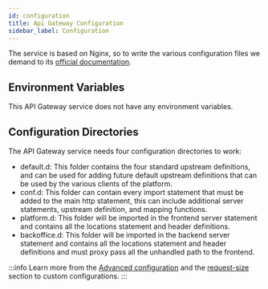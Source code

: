 ```yaml
---
id: configuration
title: Api Gateway Configuration
sidebar_label: Configuration
---
```

The service is based on Nginx, so to write the various configuration files we demand to its [official documentation](https://nginx.org/en/docs/).  

## Environment Variables

This API Gateway service does not have any environment variables.

## Configuration Directories

The API Gateway service needs four configuration directories to work:

- default.d: This folder contains the four standard upstream definitions, and can be used for adding future
    default upstream definitions that can be used by the various clients of the platform.
- conf.d: This folder can contain every import statement that must be added to the main http statement,
    this can include additional server statements, upstream definition, and mapping functions.
- platform.d: This folder will be imported in the frontend server statement and contains
    all the locations statement and header definitions.
- backoffice.d: This folder will be imported in the backend server statement and contains
    all the locations statement and header definitions and must proxy pass all the unhandled path to the frontend.

:::info
Learn more from the [Advanced configuration](../../development_suite/api-console/advanced-section/api-gateway/how-to.md) and the [request-size](../../development_suite/api-console/advanced-section/api-gateway/request-size) section to custom configurations.
:::
